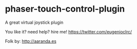 # phaser-touch-control-plugin
A great virtual joystick plugin

You like it? need help? hire me!
https://twitter.com/eugenioclrc/

Folk by: http://aaranda.es
